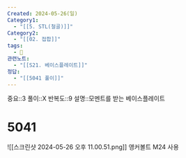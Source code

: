 ```yaml
---
Created: 2024-05-26(일)
Category1:
  - "[[5. STL(철골)]]"
Category2:
  - "[[02. 접합]]"
tags:
  - 🧮
관련노트:
  - "[[S21. 베이스플레이트]]"
정답:
  - "[[5041 풀이]]"
---
```

중요::3
풀이::X
반복도::9
설명::모멘트를 받는 베이스플레이트
#  5041
![[스크린샷 2024-05-26 오후 11.00.51.png]]
앵커볼트 M24 사용
